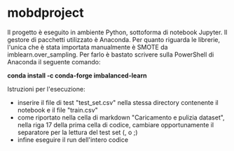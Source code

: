 # mobdproject

Il progetto è eseguito in ambiente Python, sottoforma di notebook Jupyter.
Il gestore di pacchetti utilizzato è Anaconda.
Per quanto riguarda le librerie, l'unica che è stata importata manualmente è SMOTE da imblearn.over_sampling.
Per farlo è bastato scrivere sulla PowerShell di Anaconda il seguente comando:

**conda install -c conda-forge imbalanced-learn**

Istruzioni per l'esecuzione:
- inserire il file di test "test_set.csv" nella stessa directory contenente il notebook e il file "train.csv"
- come riportato nella cella di markdown "Caricamento e pulizia dataset", nella riga 17 della prima cella di codice, cambiare opportunamente il separatore per la lettura del test set (, o ;)
- infine eseguire il run dell'intero codice